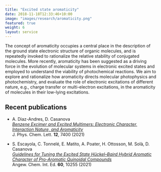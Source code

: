 ```yaml
---
title: "Excited state aromaticity"
date: 2018-11-18T12:33:46+10:00
image: "images/research/aromaticity.png"
featured: true
weight: 6
layout: service
---
```


The concept of aromaticity occupies a central place in the description of the ground state electronic structure of 
organic molecules, and is repeatedly invoked to rationalize the relative stability of conjugated molecules. 
More recently, aromaticity has been suggested as a driving force in the evolution of molecular systems in electronic 
excited states and employed to understand the viability of photochemical reactions.
We aim to explore and rationalize how aromaticity directs molecular photophysics and photochemistry, 
and evaluate the role of electronic excitations of different nature, e.g., charge transfer or multi-electron excitations,
in the aromaticity of molecules in their low-lying excitations.

## Recent publications

- A. Diaz-Andres, D. Casanova <br>
_[Benzene Excimer and Excited Multimers: Electronic Character, Interaction Nature, and Aromaticity](https://pubs.acs.org/doi/10.1021/acs.jpclett.1c01908)_ <br>
J. Phys. Chem. Lett. **12**, 7400 (2021)

- S. Escayola, C. Tonnelé, E. Matito, A. Poater, H. Ottosson, M. Solà, D. Casanova <br>
  _[Guidelines for Tuning the Excited State Hückel–Baird Hybrid Aromatic Character of Pro-Aromatic Quinoidal Compounds](https://onlinelibrary.wiley.com/doi/10.1002/anie.202100261)_ <br>
  Angew. Chem. Int. Ed. **60**, 10255 (2021)